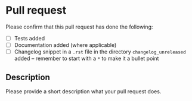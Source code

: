 # Pull request

Please confirm that this pull request has done the following:

- [ ] Tests added
- [ ] Documentation added (where applicable)
- [ ] Changelog snippet in a ``.rst`` file in the directory ``changelog_unreleased`` added – remember to start with a ``*`` to make it a bullet point

## Description

Please provide a short description what your pull request does.
